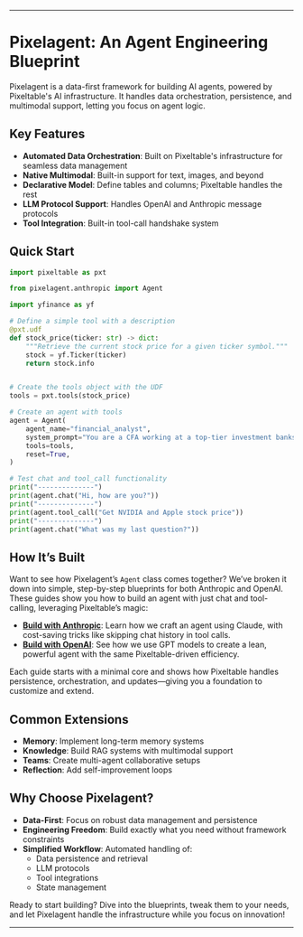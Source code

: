 
---

# Pixelagent: An Agent Engineering Blueprint 

Pixelagent is a data-first framework for building AI agents, powered by Pixeltable's AI infrastructure. It handles data orchestration, persistence, and multimodal support, letting you focus on agent logic.

## Key Features 

- **Automated Data Orchestration**: Built on Pixeltable's infrastructure for seamless data management
- **Native Multimodal**: Built-in support for text, images, and beyond
- **Declarative Model**: Define tables and columns; Pixeltable handles the rest
- **LLM Protocol Support**: Handles OpenAI and Anthropic message protocols
- **Tool Integration**: Built-in tool-call handshake system

## Quick Start 

```python
import pixeltable as pxt

from pixelagent.anthropic import Agent

import yfinance as yf

# Define a simple tool with a description
@pxt.udf
def stock_price(ticker: str) -> dict:
    """Retrieve the current stock price for a given ticker symbol."""
    stock = yf.Ticker(ticker)
    return stock.info


# Create the tools object with the UDF
tools = pxt.tools(stock_price)

# Create an agent with tools
agent = Agent(
    agent_name="financial_analyst",
    system_prompt="You are a CFA working at a top-tier investment banks.",
    tools=tools,
    reset=True,
)

# Test chat and tool_call functionality
print("--------------")
print(agent.chat("Hi, how are you?"))
print("--------------")
print(agent.tool_call("Get NVIDIA and Apple stock price"))
print("--------------")
print(agent.chat("What was my last question?"))

```

## How It’s Built

Want to see how Pixelagent’s `Agent` class comes together? We’ve broken it down into simple, step-by-step blueprints for both Anthropic and OpenAI. These guides show you how to build an agent with just chat and tool-calling, leveraging Pixeltable’s magic:

- **[Build with Anthropic](examples/build-your-own-agent/anthropic/README.md)**: Learn how we craft an agent using Claude, with cost-saving tricks like skipping chat history in tool calls.
- **[Build with OpenAI](examples/build-your-own-agent/openai/README.md)**: See how we use GPT models to create a lean, powerful agent with the same Pixeltable-driven efficiency.

Each guide starts with a minimal core and shows how Pixeltable handles persistence, orchestration, and updates—giving you a foundation to customize and extend.

## Common Extensions 

- **Memory**: Implement long-term memory systems
- **Knowledge**: Build RAG systems with multimodal support
- **Teams**: Create multi-agent collaborative setups
- **Reflection**: Add self-improvement loops

## Why Choose Pixelagent? 

- **Data-First**: Focus on robust data management and persistence
- **Engineering Freedom**: Build exactly what you need without framework constraints
- **Simplified Workflow**: Automated handling of:
  - Data persistence and retrieval
  - LLM protocols
  - Tool integrations
  - State management

Ready to start building? Dive into the blueprints, tweak them to your needs, and let Pixelagent handle the infrastructure while you focus on innovation!

---